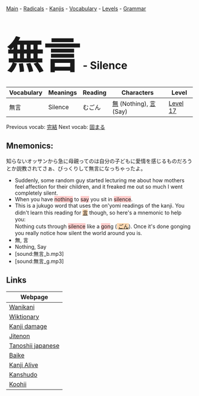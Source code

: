<style> bigfont {font-size: 100px}</style>
[Main](../README.md) -
[Radicals](../radicals.md) -
[Kanjis](../kanjis.md) -
[Vocabulary](../vocabulary.md) -
[Levels](../levels.md) -
[Grammar](../grammar.md)
# <bigfont> 無言</bigfont> - Silence 

| Vocabulary | Meanings | Reading | Characters | Level |
| --- | --- | --- | --- | --- |
| 無言 | Silence | むごん |  [無](../kanjis/無.md) (Nothing), [言](../kanjis/言.md) (Say) | [Level 17](../levels/wk_level17.md) |

Previous vocab: [完結](完結.md) Next vocab: [固まる](固まる.md) 

## Mnemonics:
知らないオッサンから急に母親ってのは自分の子どもに愛情を感じるものだろうとか説教されてさぁ、びっくりして無言になっちゃったよ。
* Suddenly, some random guy started lecturing me about how mothers feel affection for their children, and it freaked me out so much I went completely silent.
* When you have <span style="background-color:#ffcccb"> nothing</span> to <span style="background-color:#ffcccb"> say</span> you sit in <span style="background-color:#ffcccb"> silence</span>.
* This is a jukugo word that uses the on'yomi readings of the kanji. You didn't learn this reading for <span style="background-color:#fed8b1"> [言](https://jisho.org/search/言)</span> though, so here's a mnemonic to help you:<br />Nothing cuts through <span style="background-color:#ffcccb"> silence</span> like a <span style="background-color:#ffcccb"> gon</span>g (<span style="background-color:#fed8b1"> [ごん](https://jisho.org/search/ごん)</span>). Once it's done gonging you really notice how silent the world around you is.
* 無, 言
* Nothing, Say
* [sound:無言_b.mp3]
* [sound:無言_g.mp3]


## Links 

| Webpage |
| --- |
| [Wanikani          ](https://www.wanikani.com/kanji/無言) |
| [Wiktionary        ](https://en.wiktionary.org/wiki/無言) |
| [Kanji damage      ](http://www.kanjidamage.com/kanji/search?utf8=✓&q=無言) |
| [Jitenon           ](https://jitenon.com/kanji/無言) |
| [Tanoshii japanese ](https://www.tanoshiijapanese.com/dictionary/kanji.cfm?k=無言) |
| [Baike             ](https://baike.baidu.com/item/無言) |
| [Kanji Alive       ](https://app.kanjialive.com/無言) |
| [Kanshudo          ](https://www.kanshudo.com/searchmn?q=無言) |
| [Koohii            ](https://kanji.koohii.com/study/kanji/無言) |
